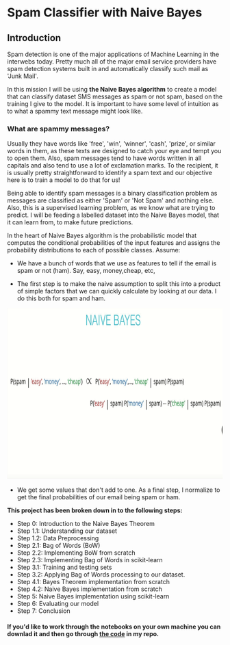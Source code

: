 # Spam Classifier with Naive Bayes




## Introduction

Spam detection is one of the major applications of Machine Learning in the interwebs today. Pretty much all of the major email service providers have spam detection systems built in and automatically classify such mail as 'Junk Mail'.

In this mission I will be using **the Naive Bayes algorithm** to create a model that can classify dataset SMS messages as spam or not spam, based on the training I give to the model. It is important to have some level of intuition as to what a spammy text message might look like. 

### What are spammy messages?

Usually they have words like 'free', 'win', 'winner', 'cash', 'prize', or similar words in them, as these texts are designed to catch your eye and tempt you to open them. Also, spam messages tend to have words written in all capitals and also tend to use a lot of exclamation marks. To the recipient, it is usually pretty straightforward to identify a spam text and our objective here is to train a model to do that for us!

Being able to identify spam messages is a binary classification problem as messages are classified as either 'Spam' or 'Not Spam' and nothing else. Also, this is a supervised learning problem, as we know what are trying to predict. I will be feeding a labelled dataset into the Naive Bayes model, that it can learn from, to make future predictions.

In the heart of Naive Bayes algorithm is the probabilistic model that computes the conditional probabilities of the input features and assigns the probability distributions to each of possible classes. Assume:


* We have a bunch of words that we use as  features to tell if the email is spam or not (ham).  Say, easy, money,cheap, etc, 
 
* The first step is to  make the naive assumption to split this into a product of  simple factors that we can quickly calculate by looking at our data.  I do this both for spam and ham.

<p align = "center">
<img src="./images/1.gif" width="600" height="400">

</p>



* We get some values that don't add to one. As a final step, I normalize to get the final probabilities of our email being spam or ham. 



 
**This project has been broken down in to the following steps:**

  * Step 0: Introduction to the Naive Bayes Theorem
  * Step 1.1: Understanding our dataset
   * Step 1.2: Data Preprocessing
  * Step 2.1: Bag of Words (BoW)
   * Step 2.2: Implementing BoW from scratch
   * Step 2.3: Implementing Bag of Words in scikit-learn
  * Step 3.1: Training and testing sets
   * Step 3.2: Applying Bag of Words processing to our dataset.
  * Step 4.1: Bayes Theorem implementation from scratch
   * Step 4.2: Naive Bayes implementation from scratch
  * Step 5: Naive Bayes implementation using scikit-learn
  * Step 6: Evaluating our model
  * Step 7: Conclusion 
    
#### If you'd like to work through the notebooks on your own machine  you can downlad it and then go through [the code](https://github.com/A2Amir/Spam-Classifier-with-Naive-Bayes/blob/main/Bayesian_Inference.ipynb) in my repo.

